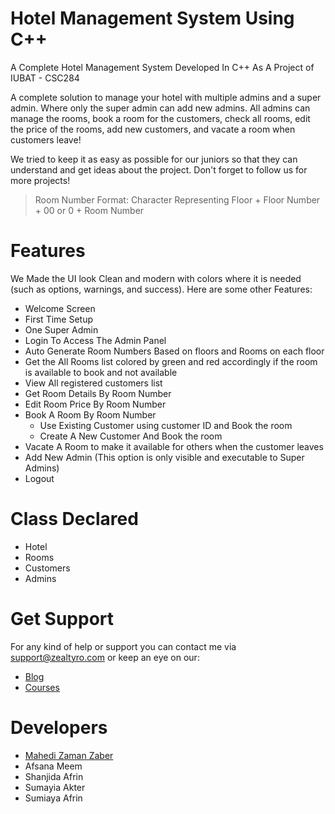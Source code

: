 # Hotel Management System Using C++
A Complete Hotel Management System Developed In C++ As A Project of IUBAT - CSC284

A complete solution to manage your hotel with multiple admins and a super admin. Where only the super admin can add new admins. All admins can manage the rooms, book a room for the customers, check all rooms, edit the price of the rooms, add new customers, and vacate a room when customers leave!

We tried to keep it as easy as possible for our juniors so that they can understand and get ideas about the project. Don't forget to follow us for more projects!

> Room Number Format: Character Representing Floor + Floor Number + 00 or 0 + Room Number

# Features
We Made the UI look Clean and modern with colors where it is needed (such as options, warnings, and success). Here are some other Features:
-  Welcome Screen
- First Time Setup 
- One Super Admin
- Login To Access The Admin Panel
- Auto Generate Room Numbers Based on floors and Rooms on each floor
- Get the All Rooms list colored by green and red accordingly if the room is available to book and not available
- View All registered customers list
- Get Room Details By Room Number
- Edit Room Price By Room Number
- Book A Room By Room Number
  - Use Existing Customer using customer ID and Book the room
  - Create A New Customer And Book the room
- Vacate A Room to make it available for others when the customer leaves
- Add New Admin (This option is only visible and executable to Super Admins)
- Logout

# Class Declared 
- Hotel
- Rooms
- Customers
- Admins

# Get Support
For any kind of help or support you can contact me via [support@zealtyro.com](mailto:support@zealtyro.com) or keep an eye on our:
- [Blog](https://blog.zealtyro.com)
- [Courses](https://edu.zealtyro.com)

# Developers
- [Mahedi Zaman Zaber](https://www.linkedin.com/in/mahedizaber51)
- Afsana Meem
- Shanjida Afrin
- Sumayia Akter
- Sumiaya Afrin
